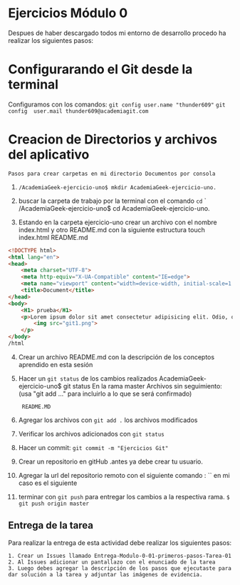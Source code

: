 # Ejercicios Módulo 0
Despues de haber descargado todos mi entorno de desarrollo procedo ha realizar los siguientes pasos:

# Configurarando el Git desde la terminal
Configuramos con los comandos:
 `git config user.name "thunder609"`
 `git config  user.mail thunder609@academiagit.com` 

# Creacion de Directorios y archivos del aplicativo
    Pasos para crear carpetas en mi directorio Documentos por consola
1. `/AcademiaGeek-ejercicio-uno$ mkdir AcademiaGeek-ejercicio-uno. `

2.  buscar la carpeta de trabajo por la terminal con el comando `cd`  ` /AcademiaGeek-ejercicio-uno$ cd AcademiaGeek-ejercicio-uno. 

3. Estando en la carpeta ejercicio-uno crear un archivo con el nombre index.html y otro README.md con la siguiente estructura
touch index.html README.md

```html 
<!DOCTYPE html>
<html lang="en">
<head>
    <meta charset="UTF-8">
    <meta http-equiv="X-UA-Compatible" content="IE=edge">
    <meta name="viewport" content="width=device-width, initial-scale=1.0">
    <title>Document</title>
</head>
<body>
    <H1> prueba</H1>
    <p>Lorem ipsum dolor sit amet consectetur adipisicing elit. Odio, quae iure? Adipisci saepe voluptatibus dolorum! Excepturi, quam voluptate voluptatem quibusdam rerum eum, odit soluta necessitatibus animi, vel tenetur dolorum laudantium?
        <img src="git1.png">
    </p>
</body>
/html
```
4. Crear un archivo README.md con la descripción de los conceptos aprendido en esta sesión
5. Hacer un `git status` de los cambios realizados
AcademiaGeek-ejercicio-uno$ git status 
En la rama master
Archivos sin seguimiento:
  (usa "git add <archivo>..." para incluirlo a lo que se será confirmado)

        README.MD
7. Agregar los archivos con `git add .` los archivos modificados

8. Verificar los archivos adicionados con `git status`
9. Hacer un commit: ``` git commit -m "Ejercicios Git" ```
10. Crear un repositorio en gitHub .antes ya debe crear tu usuario.
11. Agregar la url del repositorio remoto con el siguiente comando : ``
  en mi caso es el siguiente 
12. terminar con `git push` para entregar los cambios a la respectiva rama.
`$ git push origin master`

## Entrega de la tarea

Para realizar la entrega de esta actividad debe realizar los siguientes pasos:

    1. Crear un Issues llamado Entrega-Modulo-0-01-primeros-pasos-Tarea-01
    2. Al Issues adicionar un pantallazo con el enunciado de la tarea
    3. Luego debes agregar la descripción de los pasos que ejecutaste para dar solución a la tarea y adjuntar las imágenes de evidencia.